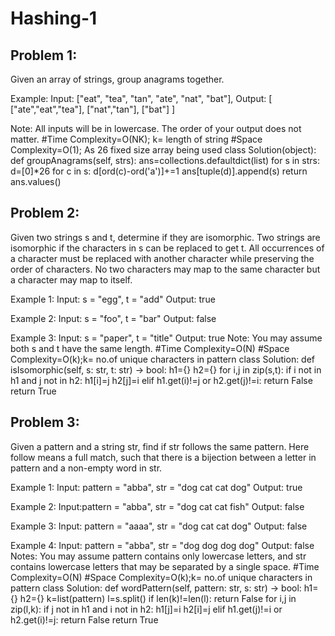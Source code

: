 # Hashing-1

## Problem 1:
Given an array of strings, group anagrams together.

Example:
Input: ["eat", "tea", "tan", "ate", "nat", "bat"],
Output:
[
  ["ate","eat","tea"],
  ["nat","tan"],
  ["bat"]
]

Note:
All inputs will be in lowercase.
The order of your output does not matter.
#Time Complexity=O(NK); k= length of string
#Space Complexity=O(1); As 26 fixed size array being used
class Solution(object):
    def groupAnagrams(self, strs):
        ans=collections.defaultdict(list)
        for s in strs:
            d=[0]*26
            for c in s:
                d[ord(c)-ord('a')]+=1
            ans[tuple(d)].append(s)
        return ans.values()

## Problem 2:
Given two strings s and t, determine if they are isomorphic.
Two strings are isomorphic if the characters in s can be replaced to get t.
All occurrences of a character must be replaced with another character while preserving the order of characters. No two characters may map to the same character but a character may map to itself.

Example 1:
Input: s = "egg", t = "add"
Output: true

Example 2:
Input: s = "foo", t = "bar"
Output: false

Example 3:
Input: s = "paper", t = "title"
Output: true
Note:
You may assume both s and t have the same length.
#Time Complexity=O(N)
#Space Complexity=O(k);k= no.of unique characters in pattern
class Solution:
    def isIsomorphic(self, s: str, t: str) -> bool:
        h1={}
        h2={}
        for i,j in zip(s,t):
            if i not in h1 and j not in h2:
                h1[i]=j
                h2[j]=i
            elif h1.get(i)!=j or h2.get(j)!=i:
                return False
        return True

## Problem 3:
Given a pattern and a string str, find if str follows the same pattern.
Here follow means a full match, such that there is a bijection between a letter in pattern and a non-empty word in str.

Example 1:
Input: pattern = "abba", str = "dog cat cat dog"
Output: true

Example 2:
Input:pattern = "abba", str = "dog cat cat fish"
Output: false

Example 3:
Input: pattern = "aaaa", str = "dog cat cat dog"
Output: false

Example 4:
Input: pattern = "abba", str = "dog dog dog dog"
Output: false
Notes:
You may assume pattern contains only lowercase letters, and str contains lowercase letters that may be separated by a single space.
#Time Complexity=O(N)
#Space Complexity=O(k);k= no.of unique characters in pattern
class Solution:
    def wordPattern(self, pattern: str, s: str) -> bool:
        h1={}
        h2={}
        k=list(pattern)
        l=s.split()
        if len(k)!=len(l):
            return False
        for i,j in zip(l,k):
            if j not in h1 and i not in h2:
                h1[j]=i
                h2[i]=j
            elif h1.get(j)!=i or h2.get(i)!=j:
                return False
        return True